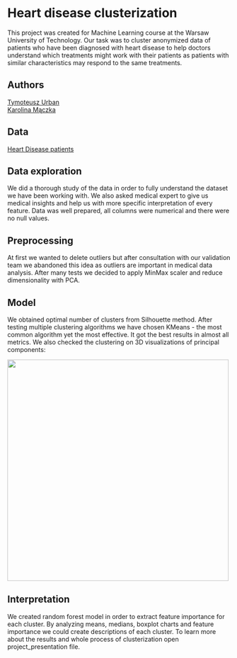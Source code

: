 # Heart disease clusterization
This project was created for Machine Learning course at the Warsaw University of Technology. Our task was to cluster anonymized data of patients who have been diagnosed with heart disease to help doctors understand which treatments might work with their patients as patients with similar characteristics may respond to the same treatments.

## Authors
[Tymoteusz Urban](https://github.com/tymsoncyferki)<br>
[Karolina Mączka](https://github.com/KarolinaMaczka)

## Data
[Heart Disease patients](https://www.kaggle.com/datasets/kingabzpro/heart-disease-patients)

## Data exploration
We did a thorough study of the data in order to fully understand the dataset we have been working with. We also asked medical expert to give us medical insights and help us with more specific interpretation of every feature. Data was well prepared, all columns were numerical and there were no null values. 

## Preprocessing
At first we wanted to delete outliers but after consultation with our validation team we abandoned this idea as outliers are important in medical data analysis. After many tests we decided to apply MinMax scaler and reduce dimensionality with PCA. 

## Model
We obtained optimal number of clusters from Silhouette method. After testing multiple clustering algorithms we have chosen KMeans - the most common algorithm yet the most effective. It got the best results in almost all metrics. We also checked the clustering on 3D visualizations of principal components:

<img src="https://github.com/tymsoncyferki/heart-disease-clusterization/blob/main/data/pca_visualization.png" width=500>

## Interpretation
We created random forest model in order to extract feature importance for each cluster. By analyzing means, medians, boxplot charts and feature importance we could create descriptions of each cluster. To learn more about the results and whole process of clusterization open project_presentation file. 
